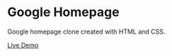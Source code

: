 <h1>Google Homepage</h1>

Google homepage clone created with HTML and CSS.

<a href="https://soul-remix.github.io/google-homepage/">Live Demo</a>
